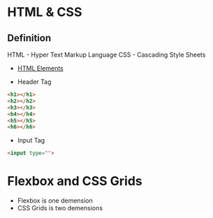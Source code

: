 # HTML & CSS


## Definition
HTML - Hyper Text Markup Language
CSS - Cascading Style Sheets

* [HTML Elements](https://github.com/Hyuk/HTML-CSS/blob/master/html5-elements.md)


* Header Tag
```html
<h1></h1>
<h2></h2>
<h3></h3>
<h4></h4>
<h5></h5>
<h6></h6>
```



* Input Tag
```html
<input type="">
```

# Flexbox and CSS Grids
* Flexbox is one demension
* CSS Grids is two demensions

